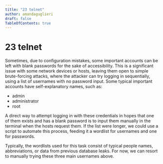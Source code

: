 ```yaml
---
title: "23 telnet"
author: amandaguglieri
draft: false
TableOfContents: true
---
```


# 23 telnet

Sometimes, due to configuration mistakes, some important accounts can be left with blank passwords for the sake of accessibility. This is a significant issue with some network devices or hosts, leaving them open to simple brute-forcing attacks, where the attacker can try logging in sequentially, using a list of usernames with no password input. Some typical important accounts have self-explanatory names, such as:

+ admin
+ administrator
+ root

A direct way to attempt logging in with these credentials in hopes that one of them exists and has a blank password is to input them manually in the terminal when the hosts request them. If the list were longer, we could use a script to automate this process, feeding it a wordlist for usernames and one for passwords.

Typically, the wordlists used for this task consist of typical people names, abbreviations, or data from previous database leaks. For now, we can resort to manually trying these three main usernames above.
